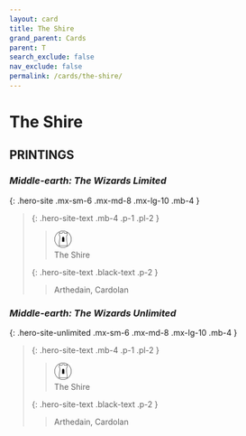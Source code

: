 ```yaml
---
layout: card
title: The Shire
grand_parent: Cards
parent: T
search_exclude: false
nav_exclude: false
permalink: /cards/the-shire/
---
```


# The Shire


## PRINTINGS


### _Middle-earth: The Wizards Limited_

{: .hero-site .mx-sm-6 .mx-md-8 .mx-lg-10 .mb-4 }
> {: .hero-site-text .mb-4 .p-1 .pl-2 }
> > <div class="card-mp"><img src="/assets/images/free-domain.svg"></div>
> > <div class="character-card-name">The Shire</div>
>
> {: .hero-site-text .black-text .p-2 }
> > Arthedain, Cardolan 
> 

### _Middle-earth: The Wizards Unlimited_

{: .hero-site-unlimited .mx-sm-6 .mx-md-8 .mx-lg-10 .mb-4 }
> {: .hero-site-text .mb-4 .p-1 .pl-2 }
> > <div class="card-mp"><img src="/assets/images/free-domain.svg"></div>
> > <div class="character-card-name">The Shire</div>
>
> {: .hero-site-text .black-text .p-2 }
> > Arthedain, Cardolan 
> 
